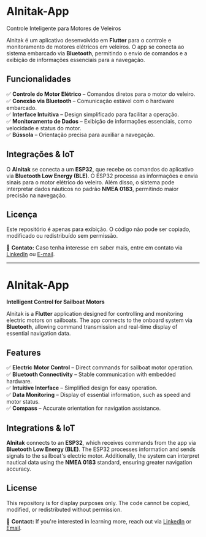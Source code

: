 # Alnitak-App  
Controle Inteligente para Motores de Veleiros  

Alnitak é um aplicativo desenvolvido em **Flutter** para o controle e monitoramento de motores elétricos em veleiros. O app se conecta ao sistema embarcado via **Bluetooth**, permitindo o envio de comandos e a exibição de informações essenciais para a navegação.  

## Funcionalidades  
✅ **Controle do Motor Elétrico** – Comandos diretos para o motor do veleiro.  
✅ **Conexão via Bluetooth** – Comunicação estável com o hardware embarcado.  
✅ **Interface Intuitiva** – Design simplificado para facilitar a operação.  
✅ **Monitoramento de Dados** – Exibição de informações essenciais, como velocidade e status do motor.  
✅ **Bússola** – Orientação precisa para auxiliar a navegação.  

## Integrações & IoT  
O **Alnitak** se conecta a um **ESP32**, que recebe os comandos do aplicativo via **Bluetooth Low Energy (BLE)**. O ESP32 processa as informações e envia sinais para o motor elétrico do veleiro. Além disso, o sistema pode interpretar dados náuticos no padrão **NMEA 0183**, permitindo maior precisão na navegação.  

## Licença  
Este repositório é apenas para exibição. O código não pode ser copiado, modificado ou redistribuído sem permissão.  

📩 **Contato:** Caso tenha interesse em saber mais, entre em contato via [LinkedIn](https://www.linkedin.com/in/pietroguerra/) ou [E-mail](mailto:pietroelg@gmail.com).  

---

# Alnitak-App  
**Intelligent Control for Sailboat Motors**  

Alnitak is a **Flutter** application designed for controlling and monitoring electric motors on sailboats. The app connects to the onboard system via **Bluetooth**, allowing command transmission and real-time display of essential navigation data.  

## Features  
✅ **Electric Motor Control** – Direct commands for sailboat motor operation.  
✅ **Bluetooth Connectivity** – Stable communication with embedded hardware.  
✅ **Intuitive Interface** – Simplified design for easy operation.  
✅ **Data Monitoring** – Display of essential information, such as speed and motor status.  
✅ **Compass** – Accurate orientation for navigation assistance.  

## Integrations & IoT  
**Alnitak** connects to an **ESP32**, which receives commands from the app via **Bluetooth Low Energy (BLE)**. The ESP32 processes information and sends signals to the sailboat's electric motor. Additionally, the system can interpret nautical data using the **NMEA 0183** standard, ensuring greater navigation accuracy.  

## License  
This repository is for display purposes only. The code cannot be copied, modified, or redistributed without permission.  

📩 **Contact:** If you're interested in learning more, reach out via [LinkedIn](https://www.linkedin.com/in/pietroguerra/) or [Email](mailto:pietroelg@gmail.com).  
